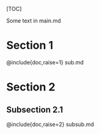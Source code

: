 <!--
// objective: test @include{doc} command with raise option
// check: md_062__main.xml
-->
[TOC]

Some text in main.md

# Section 1
@include{doc,raise=1} sub.md

# Section 2
## Subsection 2.1
@include{doc,raise=2} subsub.md

